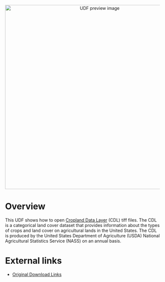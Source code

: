 <p align="center"><img src="https://fused-magic.s3.us-west-2.amazonaws.com/thumbnails/udfs-staging/CDLS_Tile_Example.png" width="600" alt="UDF preview image"></p>

# Overview

This UDF shows how to open [Cropland Data Layer](https://www.nass.usda.gov/Research_and_Science/Cropland/SARS1a.php) (CDL) tiff files. The CDL is a categorical land cover dataset that provides information about the types of crops and land cover on agricultural lands in the United States. The CDL is produced by the United States Department of Agriculture (USDA) National Agricultural Statistics Service (NASS) on an annual basis.

# External links

- [Original Download Links](https://www.nass.usda.gov/Research_and_Science/Cropland/Release/index.php)